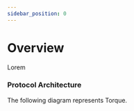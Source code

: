 ```yaml
---
sidebar_position: 0
---
```


# Overview

Lorem



### Protocol Architecture

The following diagram represents Torque.